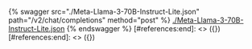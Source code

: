 [#references:start]: <> ({ "template": "openapi" })
[#references:start]: <> ({ "template": "openapi" })
{% swagger src="./Meta-Llama-3-70B-Instruct-Lite.json" path="/v2/chat/completions" method="post" %}
[./Meta-Llama-3-70B-Instruct-Lite.json](./Meta-Llama-3-70B-Instruct-Lite.json)
{% endswagger %}
[#references:end]: <> ({})
[#references:end]: <> ({})